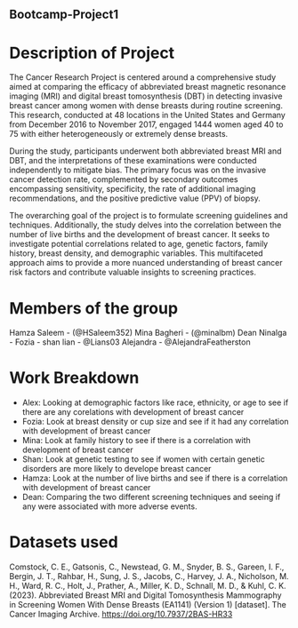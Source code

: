 ## Bootcamp-Project1


# Description of Project

The Cancer Research Project is centered around a comprehensive study aimed at comparing the efficacy of abbreviated breast magnetic resonance imaging (MRI) and digital breast tomosynthesis (DBT) in detecting invasive breast cancer among women with dense breasts during routine screening. This research, conducted at 48 locations in the United States and Germany from December 2016 to November 2017, engaged 1444 women aged 40 to 75 with either heterogeneously or extremely dense breasts.

During the study, participants underwent both abbreviated breast MRI and DBT, and the interpretations of these examinations were conducted independently to mitigate bias. The primary focus was on the invasive cancer detection rate, complemented by secondary outcomes encompassing sensitivity, specificity, the rate of additional imaging recommendations, and the positive predictive value (PPV) of biopsy.

The overarching goal of the project is to formulate screening guidelines and techniques. Additionally, the study delves into the correlation between the number of live births and the development of breast cancer. It seeks to investigate potential correlations related to age, genetic factors, family history, breast density, and demographic variables. This multifaceted approach aims to provide a more nuanced understanding of breast cancer risk factors and contribute valuable insights to screening practices.

# Members of the group
Hamza Saleem - (@HSaleem352)
Mina Bagheri - (@minalbm)
Dean Ninalga - 
Fozia - 
shan lian - @Lians03
Alejandra - @AlejandraFeatherston


# Work Breakdown 

- Alex: Looking at demographic factors like race, ethnicity, or age to see if there are any corelations with development of breast cancer
- Fozia: Look at breast density or cup size and see if it had any correlation with development of breast cancer
- Mina: Look at family history to see if there is a correlation with development of breast cancer
- Shan: Look at genetic testing to see if women with certain genetic disorders are more likely to develope breast cancer
- Hamza: Look at the number of live births and see if there is a correlation with development of breast cancer
- Dean: Comparing the two different screening techniques and seeing if any were associated with more adverse events.


# Datasets used 

Comstock, C. E., Gatsonis, C., Newstead, G. M., Snyder, B. S., Gareen, I. F., Bergin, J. T., Rahbar, H., Sung, J. S., Jacobs, C., Harvey, J. A., Nicholson, M. H., Ward, R. C., Holt, J., Prather, A., Miller, K. D., Schnall, M. D., & Kuhl, C. K. (2023). Abbreviated Breast MRI and Digital Tomosynthesis Mammography in Screening Women With Dense Breasts (EA1141) (Version 1) [dataset]. The Cancer Imaging Archive. https://doi.org/10.7937/2BAS-HR33



